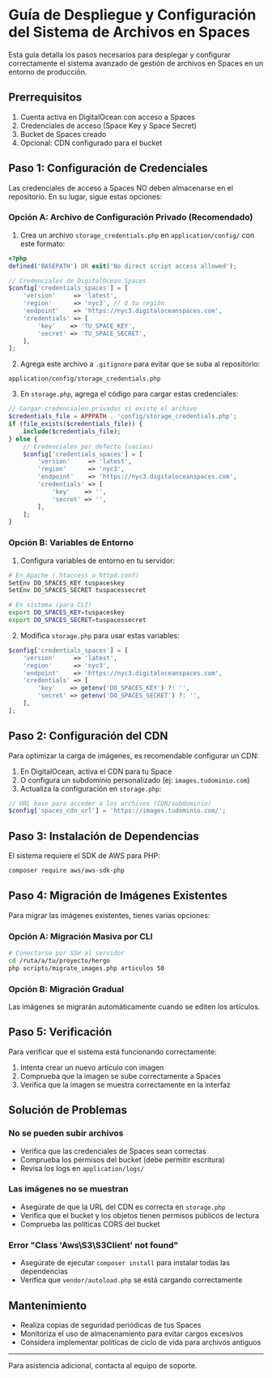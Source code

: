 # Guía de Despliegue y Configuración del Sistema de Archivos en Spaces

Esta guía detalla los pasos necesarios para desplegar y configurar correctamente el sistema avanzado de gestión de archivos en Spaces en un entorno de producción.

## Prerrequisitos

1. Cuenta activa en DigitalOcean con acceso a Spaces
2. Credenciales de acceso (Space Key y Space Secret)
3. Bucket de Spaces creado
4. Opcional: CDN configurado para el bucket

## Paso 1: Configuración de Credenciales

Las credenciales de acceso a Spaces NO deben almacenarse en el repositorio. En su lugar, sigue estas opciones:

### Opción A: Archivo de Configuración Privado (Recomendado)

1. Crea un archivo `storage_credentials.php` en `application/config/` con este formato:

```php
<?php
defined('BASEPATH') OR exit('No direct script access allowed');

// Credenciales de DigitalOcean Spaces
$config['credentials_spaces'] = [
    'version'     => 'latest',
    'region'      => 'nyc3', // O tu región
    'endpoint'    => 'https://nyc3.digitaloceanspaces.com',
    'credentials' => [
        'key'    => 'TU_SPACE_KEY', 
        'secret' => 'TU_SPACE_SECRET',
    ],
];
```

2. Agrega este archivo a `.gitignore` para evitar que se suba al repositorio:

```
application/config/storage_credentials.php
```

3. En `storage.php`, agrega el código para cargar estas credenciales:

```php
// Cargar credenciales privadas si existe el archivo
$credentials_file = APPPATH . 'config/storage_credentials.php';
if (file_exists($credentials_file)) {
    include($credentials_file);
} else {
    // Credenciales por defecto (vacías)
    $config['credentials_spaces'] = [
        'version'     => 'latest',
        'region'      => 'nyc3',
        'endpoint'    => 'https://nyc3.digitaloceanspaces.com',
        'credentials' => [
            'key'    => '', 
            'secret' => '',
        ],
    ];
}
```

### Opción B: Variables de Entorno

1. Configura variables de entorno en tu servidor:

```bash
# En Apache (.htaccess o httpd.conf)
SetEnv DO_SPACES_KEY tuspaceskey
SetEnv DO_SPACES_SECRET tuspacessecret

# En sistema (para CLI)
export DO_SPACES_KEY=tuspaceskey
export DO_SPACES_SECRET=tuspacessecret
```

2. Modifica `storage.php` para usar estas variables:

```php
$config['credentials_spaces'] = [
    'version'     => 'latest',
    'region'      => 'nyc3',
    'endpoint'    => 'https://nyc3.digitaloceanspaces.com',
    'credentials' => [
        'key'    => getenv('DO_SPACES_KEY') ?: '', 
        'secret' => getenv('DO_SPACES_SECRET') ?: '',
    ],
];
```

## Paso 2: Configuración del CDN

Para optimizar la carga de imágenes, es recomendable configurar un CDN:

1. En DigitalOcean, activa el CDN para tu Space
2. O configura un subdominio personalizado (ej: `images.tudominio.com`)
3. Actualiza la configuración en `storage.php`:

```php
// URL base para acceder a los archivos (CDN/subdominio)
$config['spaces_cdn_url'] = 'https://images.tudominio.com/';
```

## Paso 3: Instalación de Dependencias

El sistema requiere el SDK de AWS para PHP:

```bash
composer require aws/aws-sdk-php
```

## Paso 4: Migración de Imágenes Existentes

Para migrar las imágenes existentes, tienes varias opciones:

### Opción A: Migración Masiva por CLI

```bash
# Conectarse por SSH al servidor
cd /ruta/a/tu/proyecto/hergo
php scripts/migrate_images.php articulos 50
```

### Opción B: Migración Gradual

Las imágenes se migrarán automáticamente cuando se editen los artículos.

## Paso 5: Verificación

Para verificar que el sistema está funcionando correctamente:

1. Intenta crear un nuevo artículo con imagen
2. Comprueba que la imagen se sube correctamente a Spaces
3. Verifica que la imagen se muestra correctamente en la interfaz

## Solución de Problemas

### No se pueden subir archivos

- Verifica que las credenciales de Spaces sean correctas
- Comprueba los permisos del bucket (debe permitir escritura)
- Revisa los logs en `application/logs/`

### Las imágenes no se muestran

- Asegúrate de que la URL del CDN es correcta en `storage.php`
- Verifica que el bucket y los objetos tienen permisos públicos de lectura
- Comprueba las políticas CORS del bucket

### Error "Class 'Aws\S3\S3Client' not found"

- Asegúrate de ejecutar `composer install` para instalar todas las dependencias
- Verifica que `vendor/autoload.php` se está cargando correctamente

## Mantenimiento

- Realiza copias de seguridad periódicas de tus Spaces
- Monitoriza el uso de almacenamiento para evitar cargos excesivos
- Considera implementar políticas de ciclo de vida para archivos antiguos

---

Para asistencia adicional, contacta al equipo de soporte.
